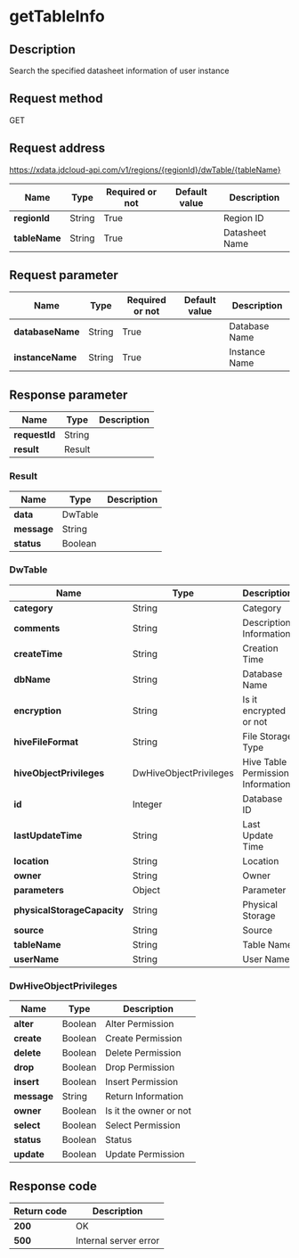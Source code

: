 # getTableInfo


## Description
Search the specified datasheet information of user instance

## Request method
GET

## Request address
https://xdata.jdcloud-api.com/v1/regions/{regionId}/dwTable/{tableName}

|Name|Type|Required or not|Default value|Description|
|---|---|---|---|---|
|**regionId**|String|True| |Region ID|
|**tableName**|String|True| |Datasheet Name|

## Request parameter
|Name|Type|Required or not|Default value|Description|
|---|---|---|---|---|
|**databaseName**|String|True| |Database Name|
|**instanceName**|String|True| |Instance Name|


## Response parameter
|Name|Type|Description|
|---|---|---|
|**requestId**|String| |
|**result**|Result| |


### Result
|Name|Type|Description|
|---|---|---|
|**data**|DwTable| |
|**message**|String| |
|**status**|Boolean| |
### DwTable
|Name|Type|Description|
|---|---|---|
|**category**|String|Category|
|**comments**|String|Description Information|
|**createTime**|String|Creation Time|
|**dbName**|String|Database Name|
|**encryption**|String|Is it encrypted or not|
|**hiveFileFormat**|String|File Storage Type|
|**hiveObjectPrivileges**|DwHiveObjectPrivileges|Hive Table Permission Information|
|**id**|Integer|Database ID|
|**lastUpdateTime**|String|Last Update Time|
|**location**|String|Location|
|**owner**|String|Owner|
|**parameters**|Object|Parameter|
|**physicalStorageCapacity**|String|Physical Storage|
|**source**|String|Source|
|**tableName**|String|Table Name|
|**userName**|String|User Name|
### DwHiveObjectPrivileges
|Name|Type|Description|
|---|---|---|
|**alter**|Boolean|Alter Permission|
|**create**|Boolean|Create Permission|
|**delete**|Boolean|Delete Permission|
|**drop**|Boolean|Drop Permission|
|**insert**|Boolean|Insert Permission|
|**message**|String|Return Information|
|**owner**|Boolean|Is it the owner or not|
|**select**|Boolean|Select Permission|
|**status**|Boolean|Status|
|**update**|Boolean|Update Permission|

## Response code
|Return code|Description|
|---|---|
|**200**|OK|
|**500**|Internal server error|
